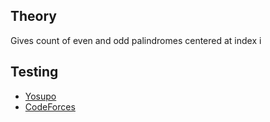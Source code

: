 ## Theory

Gives count of even and odd palindromes centered at index i

## Testing

<ul>
<li><a href="https://judge.yosupo.jp/submission/227362">Yosupo</a></li>
<li><a href="https://codeforces.com/group/fkQQ5I8JeS/contest/538618/submission/273373937">CodeForces</a></li>
</ul>